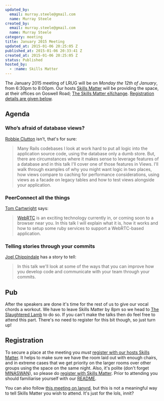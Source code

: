 ```yaml
--- 
updated_by: 
  email: murray.steele@gmail.com
  name: Murray Steele
created_by: 
  email: murray.steele@gmail.com
  name: Murray Steele
category: meeting
title: January 2015 Meeting
updated_at: 2015-01-06 20:25:05 Z
published_at: 2015-01-06 20:33:41 Z
created_at: 2015-01-06 20:25:05 Z
status: Published
hosted_by:
  - :name: Skills Matter
---
```


The January 2015 meeting of LRUG will be on *Monday the 12th of January*, from 6:30pm to 8:00pm.  Our hosts [Skills Matter](http://skillsmatter.com/) will be providing the space, at their offices on Goswell Road; [The Skills Matter eXchange](https://skillsmatter.com/locations/96-skills-matter-exchange).  <a href="#jan15registration">Registration details are given below</a>.

Agenda
------

### Who’s afraid of database views?

[Robbie Clutton](https://twitter.com/robb1e) isn't, that's for sure:

> Many Rails codebases I look at work hard to put all logic into
> the application source code, using the database only a dumb
> store. But, there are circumstances where it makes sense to 
> leverage features of a database and in this talk I'll cover one 
> of those features in Views. I'll walk through examples of why you
> might want logic in two places, how views compare to caching 
> for performance considerations, using views as a facade on 
> legacy tables and how to test views alongside your application.

### PeerConnect all the things

[Tom Cartwright](http://www.tomcartwright.net/) says:

> [WebRTC](http://www.webrtc.org/) is an exciting technology currently in, or coming 
> soon to a browser near you. In this talk I will explain what
> it is, how it works and how to setup some ruby services to 
> support a WebRTC-based application.

### Telling stories through your commits

[Joel Chippindale](https://twitter.com/joelchippindale) has a story to tell:

> In this talk we'll look at some of the ways that you can
> improve how you develop code and communicate with your team
> through your commits.

Pub
---

After the speakers are done it's time for the rest of us to give our vocal chords a workout.  We have to leave Skills Matter by 8pm so we head to [The Slaughtered Lamb](http://www.theslaughteredlambpub.com/) to do so.  If you can't make the talks then do feel free to attend this part.  There's no need to register for this bit though, so just turn up!

Registration <a name="jan15registration">&nbsp;</a>
---------------------------------------------------

To secure a place at the meeting you *must* [register with our hosts Skills Matter](https://www.skillsmatter.com/meetups/6937-lrug-january-2015-meetup).  It helps to make sure we have the room laid out with enough chairs, and in extreme cases that we get priority on the larger rooms over other groups using the space on the same night.  Also, it's polite (don't forget [MINASWAN](http://oreilly.com/ruby/excerpts/ruby-learning-rails/ruby-glossary.html#I_indexterm_d1e32036)), so please do [register with Skills Matter](https://www.skillsmatter.com/meetups/6937-lrug-january-2015-meetup).  Prior to attending you should familiarise yourself with our [README](http://readme.lrug.org/).

You can also follow [this meeting on lanyrd](http://lanyrd.com/2015/lrug/), but this is not a meaningful way to tell Skills Matter you wish to attend.  It's just for the lols, innit?
